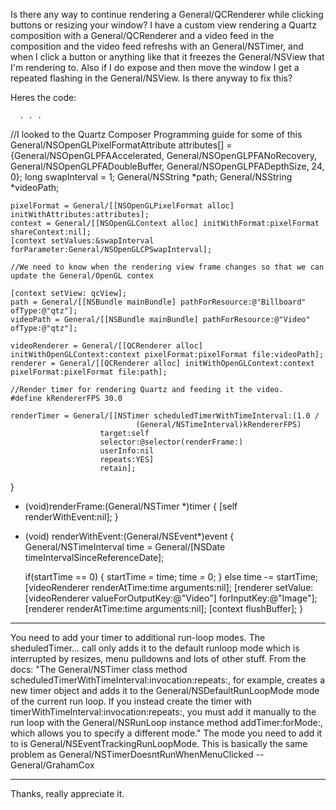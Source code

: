 Is there any way to continue rendering a General/QCRenderer while clicking buttons or resizing your window?  I have a custom view rendering a Quartz composition with a General/QCRenderer and a video feed in the composition and the video feed refreshs with an General/NSTimer, and when I click a button or anything like that it freezes the General/NSView that I'm rendering to.  Also if I do expose and then move the window I get a repeated flashing in the General/NSView.  Is there anyway to fix this?

Heres the code:
    
      . . .
//I looked to the Quartz Composer Programming guide for some of this
General/NSOpenGLPixelFormatAttribute	attributes[] = {General/NSOpenGLPFAAccelerated, General/NSOpenGLPFANoRecovery,       General/NSOpenGLPFADoubleBuffer,    General/NSOpenGLPFADepthSize, 24, 0};
	long swapInterval = 1;
	General/NSString *path;
	General/NSString *videoPath;
	
	pixelFormat = General/[[NSOpenGLPixelFormat alloc] initWithAttributes:attributes];
	context = General/[[NSOpenGLContext alloc] initWithFormat:pixelFormat shareContext:nil];
	[context setValues:&swapInterval forParameter:General/NSOpenGLCPSwapInterval];

	//We need to know when the rendering view frame changes so that we can update the General/OpenGL contex
	
	[context setView: qcView];
	path = General/[[NSBundle mainBundle] pathForResource:@"Billboard" ofType:@"qtz"];
	videoPath = General/[[NSBundle mainBundle] pathForResource:@"Video" ofType:@"qtz"];
	
	videoRenderer = General/[[QCRenderer alloc] initWithOpenGLContext:context pixelFormat:pixelFormat file:videoPath];
	renderer = General/[[QCRenderer alloc] initWithOpenGLContext:context pixelFormat:pixelFormat file:path];

	//Render timer for rendering Quartz and feeding it the video.
	#define kRendererFPS 30.0
 
	renderTimer = General/[[NSTimer scheduledTimerWithTimeInterval:(1.0 /
                                (General/NSTimeInterval)kRendererFPS)
                        target:self
                        selector:@selector(renderFrame:)
                        userInfo:nil
                        repeats:YES]
                        retain];
}
- (void)renderFrame:(General/NSTimer *)timer
{
	[self renderWithEvent:nil];
}
- (void) renderWithEvent:(General/NSEvent*)event
{
    General/NSTimeInterval  time = General/[NSDate timeIntervalSinceReferenceDate];
	
	if(startTime == 0)
    {
        startTime = time;
        time = 0;
    }
    else
        time -= startTime;
	[videoRenderer renderAtTime:time arguments:nil];
	[renderer setValue:[videoRenderer valueForOutputKey:@"Video"] forInputKey:@"Image"];
	[renderer renderAtTime:time arguments:nil];
	[context flushBuffer];
}


----

You need to add your timer to additional run-loop modes. The sheduledTimer... call only adds it to the default runloop mode which is interrupted by resizes, menu pulldowns and lots of other stuff. From the docs: "The General/NSTimer class method scheduledTimerWithTimeInterval:invocation:repeats:, for example, creates a new timer object and adds it to the General/NSDefaultRunLoopMode mode of the current run loop. If you instead create the timer with timerWithTimeInterval:invocation:repeats:, you must add it manually to the run loop with the General/NSRunLoop instance method addTimer:forMode:, which allows you to specify a different mode." The mode you need to add it to is General/NSEventTrackingRunLoopMode. This is basically the same problem as General/NSTimerDoesntRunWhenMenuClicked --General/GrahamCox

----
Thanks, really appreciate it.